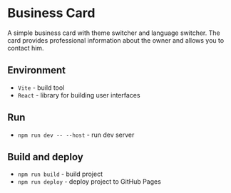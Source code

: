 # Business Card

A simple business card with theme switcher and language switcher. The card provides professional information about the owner and allows you to contact him.

## Environment

- `Vite` - build tool
- `React` - library for building user interfaces

## Run

- `npm run dev -- --host` - run dev server

## Build and deploy

- `npm run build` - build project
- `npm run deploy` - deploy project to GitHub Pages
